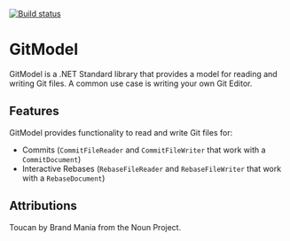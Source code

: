 [![Build status](https://img.shields.io/appveyor/ci/alexwnovak/GitModel.svg?style=flat-square)](https://ci.appveyor.com/project/alexwnovak/GitModel)

# GitModel

GitModel is a .NET Standard library that provides a model for reading and writing Git files. A common use case is writing your own Git Editor.

## Features

GitModel provides functionality to read and write Git files for:

- ​Commits (`CommitFileReader` and `CommitFileWriter` that work with a `CommitDocument`)
- Interactive Rebases (`RebaseFileReader` and `RebaseFileWriter` that work with a `RebaseDocument`)

## Attributions

Toucan by Brand Mania from the Noun Project.
